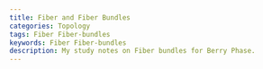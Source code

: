 ```yaml
---
title: Fiber and Fiber Bundles
categories: Topology
tags: Fiber Fiber-bundles 
keywords: Fiber Fiber-bundles 
description: My study notes on Fiber bundles for Berry Phase. 
---
```

